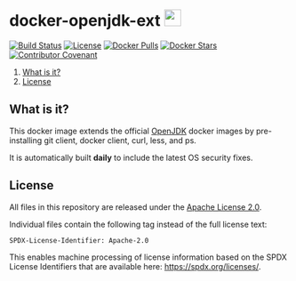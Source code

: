 # docker-openjdk-ext <a href="https://github.com/vegardit/docker-openjdk-ext/" title="GitHub Repo"><img height="30" src="https://raw.githubusercontent.com/simple-icons/simple-icons/develop/icons/github.svg?sanitize=true"></a>

[![Build Status](https://github.com/vegardit/docker-openjdk-ext/workflows/Build/badge.svg "GitHub Actions")](https://github.com/vegardit/docker-openjdk-ext/actions?query=workflow%3ABuild)
[![License](https://img.shields.io/github/license/vegardit/docker-openjdk-ext.svg?label=license)](#license)
[![Docker Pulls](https://img.shields.io/docker/pulls/vegardit/openjdk-ext.svg)](https://hub.docker.com/r/vegardit/openjdk-ext)
[![Docker Stars](https://img.shields.io/docker/stars/vegardit/openjdk-ext.svg)](https://hub.docker.com/r/vegardit/openjdk-ext)
[![Contributor Covenant](https://img.shields.io/badge/Contributor%20Covenant-v2.0%20adopted-ff69b4.svg)](CODE_OF_CONDUCT.md)

1. [What is it?](#what-is-it)
1. [License](#license)


## <a name="what-is-it"></a>What is it?

This docker image extends the official [OpenJDK](https://hub.docker.com/_/openjdk) docker images by pre-installing git client, docker client, curl, less, and ps.

It is automatically built **daily** to include the latest OS security fixes.


## <a name="license"></a>License

All files in this repository are released under the [Apache License 2.0](LICENSE.txt).

Individual files contain the following tag instead of the full license text:
```
SPDX-License-Identifier: Apache-2.0
```

This enables machine processing of license information based on the SPDX License Identifiers that are available here: https://spdx.org/licenses/.
